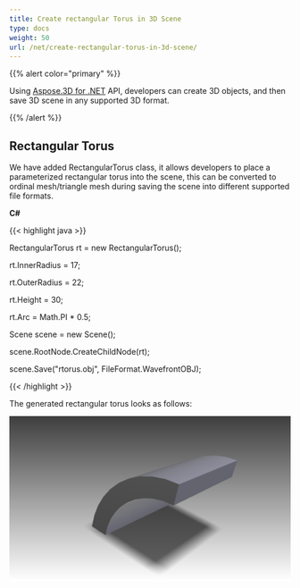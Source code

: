 ```yaml
---
title: Create rectangular Torus in 3D Scene
type: docs
weight: 50
url: /net/create-rectangular-torus-in-3d-scene/
---
```


{{% alert color="primary" %}} 

Using [Aspose.3D for .NET](https://products.aspose.com/3d/net) API, developers can create 3D objects, and then save 3D scene in any supported 3D format.

{{% /alert %}} 
## **Rectangular Torus**
We have added RectangularTorus class, it allows developers to place a parameterized rectangular torus into the scene, this can be converted to ordinal mesh/triangle mesh during saving the scene into different supported file formats.

**C#**

{{< highlight java >}}

 RectangularTorus rt = new RectangularTorus();

rt.InnerRadius = 17;

rt.OuterRadius = 22;

rt.Height = 30;

rt.Arc = Math.PI * 0.5;

Scene scene = new Scene();

scene.RootNode.CreateChildNode(rt);

scene.Save("rtorus.obj", FileFormat.WavefrontOBJ);

{{< /highlight >}}

The generated rectangular torus looks as follows:

![todo:image_alt_text](create-rectangular-torus-in-3d-scene_1.png)
